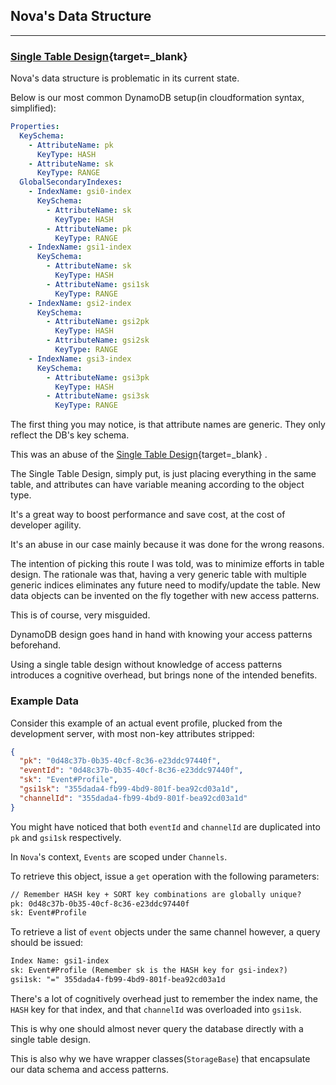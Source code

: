 ## Nova's Data Structure

---

### [Single Table Design](https://aws.amazon.com/blogs/compute/creating-a-single-table-design-with-amazon-dynamodb/){target=_blank}

Nova's data structure is problematic in its current state.

Below is our most common DynamoDB setup(in cloudformation syntax, simplified):

```yaml
Properties:
  KeySchema:
    - AttributeName: pk
      KeyType: HASH
    - AttributeName: sk
      KeyType: RANGE
  GlobalSecondaryIndexes:
    - IndexName: gsi0-index
      KeySchema:
        - AttributeName: sk
          KeyType: HASH
        - AttributeName: pk
          KeyType: RANGE
    - IndexName: gsi1-index
      KeySchema:
        - AttributeName: sk
          KeyType: HASH
        - AttributeName: gsi1sk
          KeyType: RANGE
    - IndexName: gsi2-index
      KeySchema:
        - AttributeName: gsi2pk
          KeyType: HASH
        - AttributeName: gsi2sk
          KeyType: RANGE
    - IndexName: gsi3-index
      KeySchema:
        - AttributeName: gsi3pk
          KeyType: HASH
        - AttributeName: gsi3sk
          KeyType: RANGE
```

The first thing you may notice, is that attribute names are generic. They only reflect the DB's key
schema.

This was an abuse of
the [Single Table Design](https://aws.amazon.com/blogs/compute/creating-a-single-table-design-with-amazon-dynamodb/){target=_blank}
.

The Single Table Design, simply put, is just placing everything in the same table, and attributes
can have variable meaning according to the object type.

It's a great way to boost performance and save cost, at the cost of developer agility.

It's an abuse in our case mainly because it was done for the wrong reasons.

The intention of picking this route I was told, was to minimize efforts in table design. The
rationale was that, having a very generic table with multiple generic indices eliminates any future
need to modify/update the table. New data objects can be invented on the fly together with new
access patterns.

This is of course, very misguided.

DynamoDB design goes hand in hand with knowing your access patterns beforehand.

Using a single table design without knowledge of access patterns introduces a cognitive overhead,
but brings none of the intended benefits.

### Example Data

Consider this example of an actual event profile, plucked from the development server, with most
non-key attributes stripped:

```json
{
  "pk": "0d48c37b-0b35-40cf-8c36-e23ddc97440f",
  "eventId": "0d48c37b-0b35-40cf-8c36-e23ddc97440f",
  "sk": "Event#Profile",
  "gsi1sk": "355dada4-fb99-4bd9-801f-bea92cd03a1d",
  "channelId": "355dada4-fb99-4bd9-801f-bea92cd03a1d"
}
```

You might have noticed that both `eventId` and `channelId` are duplicated into `pk` and `gsi1sk`
respectively.

In `Nova`'s context, `Events` are scoped under `Channels`.

To retrieve this object, issue a `get` operation with the following parameters:

```txt
// Remember HASH key + SORT key combinations are globally unique?
pk: 0d48c37b-0b35-40cf-8c36-e23ddc97440f
sk: Event#Profile
```

To retrieve a list of `event` objects under the same channel however, a query should be issued:

```txt
Index Name: gsi1-index
sk: Event#Profile (Remember sk is the HASH key for gsi-index?)
gsi1sk: "=" 355dada4-fb99-4bd9-801f-bea92cd03a1d
```

There's a lot of cognitively overhead just to remember the index name, the `HASH` key for that
index, and that `channelId` was overloaded into `gsi1sk`.

This is why one should almost never query the database directly with a single table design.

This is also why we have wrapper classes(`StorageBase`) that encapsulate our data schema and access patterns.
